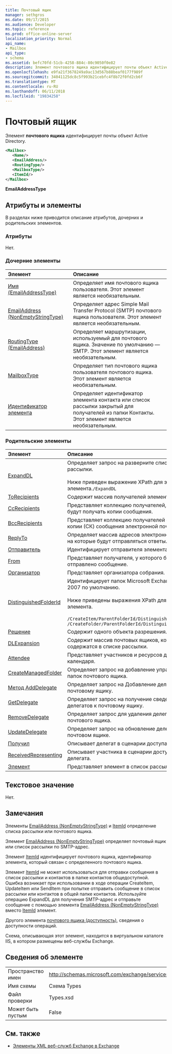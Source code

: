```yaml
---
title: Почтовый ящик
manager: sethgros
ms.date: 09/17/2015
ms.audience: Developer
ms.topic: reference
ms.prod: office-online-server
localization_priority: Normal
api_name:
- Mailbox
api_type:
- schema
ms.assetid: befc70fd-51cb-4258-884c-80c9050f0e82
description: Элемент почтового ящика идентифицирует почты объект Active Directory.
ms.openlocfilehash: e9fa21f3678249a9ac13d567b88beaf0177f989f
ms.sourcegitcommit: 34041125dc8c5f993b21cebfc4f8b72f0fd2cb6f
ms.translationtype: MT
ms.contentlocale: ru-RU
ms.lasthandoff: 06/11/2018
ms.locfileid: "19834258"
---
```

# <a name="mailbox"></a>Почтовый ящик

Элемент **почтового ящика** идентифицирует почты объект Active Directory. 
  
```XML
<Mailbox>
   <Name/>
   <EmailAddress/>
   <RoutingType/>
   <MailboxType/>
   <ItemId/>
</Mailbox>
```

**EmailAddressType**

## <a name="attributes-and-elements"></a>Атрибуты и элементы

В разделах ниже приводится описание атрибутов, дочерних и родительских элементов.
  
### <a name="attributes"></a>Атрибуты

Нет.
  
### <a name="child-elements"></a>Дочерние элементы

|**Элемент**|**Описание**|
|:-----|:-----|
|[Имя (EmailAddressType)](name-emailaddresstype.md) <br/> |Определяет имя почтового ящика пользователя. Этот элемент является необязательным.  <br/> |
|[EmailAddress (NonEmptyStringType)](emailaddress-nonemptystringtype.md) <br/> |Определяет адрес Simple Mail Transfer Protocol (SMTP) почтового ящика пользователя. Этот элемент является необязательным.  <br/> |
|[RoutingType (EmailAddress)](routingtype-emailaddress.md) <br/> |Определяет маршрутизации, используемый для почтового ящика. Значение по умолчанию — SMTP. Этот элемент является необязательным.  <br/> |
|[MailboxType](mailboxtype.md) <br/> |Определяет тип почтового ящика пользователя почтового ящика. Этот элемент является необязательным.  <br/> |
|[Идентификатор элемента](itemid.md) <br/> |Определяет идентификатор элемента контакта или список рассылки закрытый для получателей из папки Контакты. Этот элемент является необязательным.  <br/> |
   
### <a name="parent-elements"></a>Родительские элементы

|**Элемент**|**Описание**|
|:-----|:-----|
|[ExpandDL](expanddl.md) <br/> |Определяет запрос на разверните список рассылки. <br/> <br/> Ниже приведен выражение XPath для этого элемента.` /ExpandDL ` <br/> |
|[ToRecipients](torecipients.md) <br/> |Содержит массив получателей элемента.  <br/> |
|[CcRecipients](ccrecipients.md) <br/> |Представляет коллекцию получателей, которые будут получать копии сообщения.  <br/> |
|[BccRecipients](bccrecipients.md) <br/> |Представляет коллекцию получателей скрытой копии (СК) сообщения электронной почты.  <br/> |
|[ReplyTo](replyto.md) <br/> |Определяет массив адресов электронной почты, на которые будут отправляться ответы.  <br/> |
|[Отправитель](sender.md) <br/> |Идентифицирует отправителя элемента.  <br/> |
|[From](from.md) <br/> |Представляет получателя, у которого было отправлено сообщение.  <br/> |
|[Организатор](organizer.md) <br/> |Представляет организатора собрания.  <br/> |
|[DistinguishedFolderId](distinguishedfolderid.md) <br/> | Идентифицирует папок Microsoft Exchange Server 2007 по умолчанию.  <br/><br/>  Ниже приведены выражения XPath для этого элемента. <br/> <br/>  `/CreateItem/ParentFolderId/DistinguishedFolderId` <br/>  `/CreateFolder/ParentFolderId/DistinguishedFolderId` <br/> |
|[Решение](resolution.md) <br/> |Содержит одного объекта разрешения.  <br/> |
|[DLExpansion](dlexpansion.md) <br/> |Содержит массив почтовых ящиков, которые содержатся в списке рассылки.  <br/> |
|[Attendee](attendee.md) <br/> |Представляет участников и ресурсов для элемента календаря.  <br/> |
|[CreateManagedFolder](createmanagedfolder.md) <br/> |Определяет запрос на добавление управляемых папок почтового ящика.  <br/> |
|[Метод AddDelegate](adddelegate.md) <br/> |Определяет запрос на Добавление делегатов к почтовому ящику.  <br/> |
|[GetDelegate](getdelegate.md) <br/> |Определяет запрос на получение сведений о делегатов к почтовому ящику.  <br/> |
|[RemoveDelegate](removedelegate.md) <br/> |Определяет запрос для удаления делегатов из почтового ящика.  <br/> |
|[UpdateDelegate](updatedelegate.md) <br/> |Определяет запрос на обновление делегаты в почтовом ящике.  <br/> |
|[Получил](receivedby.md) <br/> |Описывает делегат в сценарии доступа делегата.  <br/> |
|[ReceivedRepresenting](receivedrepresenting.md) <br/> |Описывает участника в сценарии доступа делегата.  <br/> |
|[Элемент](member-ex15websvcsotherref.md) <br/> |Представляет элемент в список рассылки.  <br/> |
   
## <a name="text-value"></a>Текстовое значение

Нет.
  
## <a name="remarks"></a>Замечания

Элементы [EmailAddress (NonEmptyStringType)](emailaddress-nonemptystringtype.md) и [ItemId](itemid.md) определение списка рассылки или почтового ящика. 

Элемент [EmailAddress (NonEmptyStringType)](emailaddress-nonemptystringtype.md) определяет почтовый ящик или список рассылки по SMTP-адрес. 

Элемент [ItemId](itemid.md) идентифицирует почтового ящика, идентификатор элемента, который связан с определенного почтового ящика. 

Элемент [ItemId](itemid.md) не может использоваться для отправки сообщения в список рассылки и контактов в папке контактов общедоступной. Ошибка возникает при использовании в ходе операции CreateItem, UpdateItem или SendItem при попытке отправить сообщение в список рассылки или контактов в общей папке контактов. Используйте операцию ExpandDL для получения SMTP-адрес и отправьте сообщение с помощью элемента [EmailAddress (NonEmptyStringType)](emailaddress-nonemptystringtype.md) вместо [ItemId](itemid.md) элемент. 
  
Другого элемента [почтового ящика (доступность)](mailbox-availability.md), сведения о доступности операций. 
  
Схема, описывающая этот элемент, находится в виртуальном каталоге IIS, в котором размещены веб-службы Exchange.
  
## <a name="element-information"></a>Сведения об элементе

|||
|:-----|:-----|
|Пространство имен  <br/> |http://schemas.microsoft.com/exchange/services/2006/types  <br/> |
|Имя схемы  <br/> |Схема Types  <br/> |
|Файл проверки  <br/> |Types.xsd  <br/> |
|Может быть пустым  <br/> |False  <br/> |
   
## <a name="see-also"></a>См. также

- [Элементы XML веб-служб Exchange в Exchange](ews-xml-elements-in-exchange.md)

